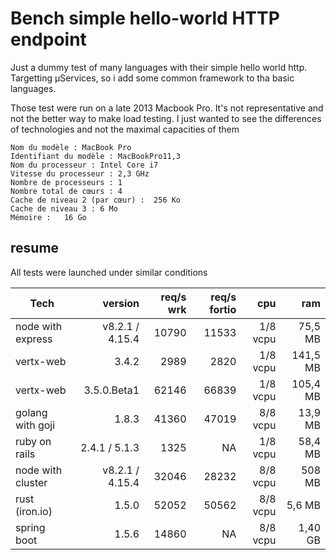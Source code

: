 # Bench simple hello-world HTTP endpoint

Just a dummy test of many languages with their simple hello world http.
Targetting µServices, so i add some common framework to tha basic languages.

Those test were run on a late 2013 Macbook Pro. It's not representative and not the better way to make load testing.
I just wanted to see the differences of technologies and not the maximal capacities of them

```
Nom du modèle :	MacBook Pro
Identifiant du modèle :	MacBookPro11,3
Nom du processeur :	Intel Core i7
Vitesse du processeur :	2,3 GHz
Nombre de processeurs :	1
Nombre total de cœurs :	4
Cache de niveau 2 (par cœur) :	256 Ko
Cache de niveau 3 :	6 Mo
Mémoire :	16 Go
```

## resume

All tests were launched under similar conditions

| Tech              | version          | req/s wrk | req/s fortio | cpu      | ram      |
| ----------------- | ----------------:| ---------:| ------------:| --------:| --------:|
| node with express | v8.2.1 / 4.15.4 | 10790     | 11533        | 1/8 vcpu | 75,5 MB   |
| vertx-web         | 3.4.2           | 2989      | 2820         | 1/8 vcpu | 141,5 MB  |
| vertx-web         | 3.5.0.Beta1     | 62146     | 66839        | 1/8 vcpu | 105,4 MB  |
| golang with goji  | 1.8.3           | 41360     | 47019        | 8/8 vcpu | 13,9 MB   |
| ruby on rails     | 2.4.1 / 5.1.3   | 1325      | NA           | 1/8 vcpu | 58,4 MB   |
| node with cluster | v8.2.1 / 4.15.4 | 32046     | 28232        | 8/8 vcpu | 508 MB    |
| rust (iron.io)    | 1.5.0           | 52052     | 50562        | 8/8 vcpu | 5,6 MB    |
| spring boot       | 1.5.6           | 14860     | NA           | 8/8 vcpu | 1,40 GB   |
